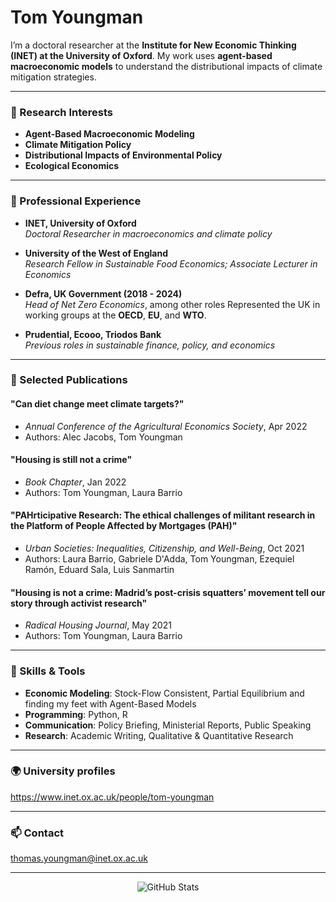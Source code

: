 # Tom Youngman

I’m a doctoral researcher at the **Institute for New Economic Thinking (INET) at the University of Oxford**. My work uses **agent-based macroeconomic models** to understand the distributional impacts of climate mitigation strategies.

---

### 🌱 Research Interests

- **Agent-Based Macroeconomic Modeling**
- **Climate Mitigation Policy**
- **Distributional Impacts of Environmental Policy**
- **Ecological Economics**

---

### 💼 Professional Experience

- **INET, University of Oxford**  
  *Doctoral Researcher in macroeconomics and climate policy*

- **University of the West of England**  
  *Research Fellow in Sustainable Food Economics; Associate Lecturer in Economics*

- **Defra, UK Government (2018 - 2024)**  
  *Head of Net Zero Economics*, among other roles
  Represented the UK in working groups at the **OECD**, **EU**, and **WTO**.

- **Prudential, Ecooo, Triodos Bank**  
  *Previous roles in sustainable finance, policy, and economics*

---

### 📜 Selected Publications

#### **"Can diet change meet climate targets?"**
- *Annual Conference of the Agricultural Economics Society*, Apr 2022
- Authors: Alec Jacobs, Tom Youngman

#### **"Housing is still not a crime"**
- *Book Chapter*, Jan 2022
- Authors: Tom Youngman, Laura Barrio

#### **"PAHrticipative Research: The ethical challenges of militant research in the Platform of People Affected by Mortgages (PAH)"**
- *Urban Societies: Inequalities, Citizenship, and Well-Being*, Oct 2021
- Authors: Laura Barrio, Gabriele D'Adda, Tom Youngman, Ezequiel Ramón, Eduard Sala, Luis Sanmartin

#### **"Housing is not a crime: Madrid’s post-crisis squatters’ movement tell our story through activist research"**
- *Radical Housing Journal*, May 2021
- Authors: Tom Youngman, Laura Barrio

---

### 🔧 Skills & Tools

- **Economic Modeling**: Stock-Flow Consistent, Partial Equilibrium and finding my feet with Agent-Based Models
- **Programming**: Python, R
- **Communication**: Policy Briefing, Ministerial Reports, Public Speaking
- **Research**: Academic Writing, Qualitative & Quantitative Research

---

### 🌍 University profiles

https://www.inet.ox.ac.uk/people/tom-youngman

---

### 📫 Contact

thomas.youngman@inet.ox.ac.uk

---

<div align="center">
  <img src="https://github-readme-stats.vercel.app/api?username=t-youngman&show_icons=true&hide=contribs&count_private=true&theme=radical" alt="GitHub Stats"/>
</div>
